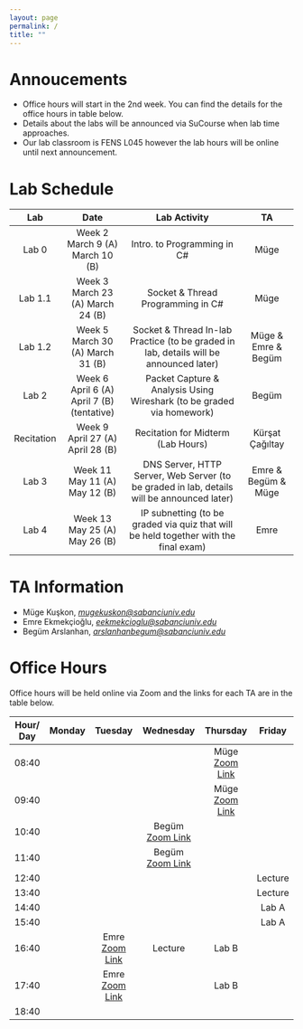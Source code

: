 ```yaml
---
layout: page
permalink: /
title: ""
---
```


# Annoucements
- Office hours will start in the 2nd week. You can find the details for the office hours in table below.
- Details about the labs will be announced via SuCourse when lab time approaches.
- Our lab classroom is FENS L045 however the lab hours will be online until next announcement.


# Lab Schedule

| Lab          |        Date            |                                     Lab Activity                                     |   TA    |
| :------------: | :---------------------: | :----------------------------------------------------------------------------------: | :-----: |
| Lab 0        |  Week 2 <br/> March 9 (A) March 10 (B)  | Intro. to Programming in C#                                          |  Müge  |
| Lab 1.1      |  Week 3 <br/> March 23 (A)  March 24 (B) | Socket & Thread Programming in C#                                    |  Müge  |
| Lab 1.2      |  Week 5 <br/> March 30 (A)  March 31 (B) | Socket & Thread In-lab Practice (to be graded in lab, details will be announced later)          |  Müge & Emre & Begüm  |
| Lab 2        |  Week 6  <br/> April 6 (A) <br/> April 7 (B) <br/> (tentative)|        Packet Capture & Analysis Using Wireshark (to be graded via homework)         |  Begüm   |
| Recitation   |  Week 9 <br/> April 27 (A) <br/> April 28 (B) | Recitation for Midterm (Lab Hours) | Kürşat Çağıltay |
| Lab 3        |  Week 11 <br/> May 11 (A) <br/> May 12 (B) |              DNS Server, HTTP Server, Web Server (to be graded in lab, details will be announced later)               | Emre & Begüm & Müge |
| Lab 4        |  Week 13 <br/> May 25 (A) <br/> May 26 (B) | IP subnetting (to be graded via quiz that will be held together with the final exam) | Emre |


# TA Information

- Müge Kuşkon, *mugekuskon@sabanciuniv.edu*  
- Emre Ekmekçioğlu, *eekmekcioglu@sabanciuniv.edu*
- Begüm Arslanhan,  *arslanhanbegum@sabanciuniv.edu*


# Office Hours

Office hours will be held online via Zoom and the links for each TA are in the table below. 

| Hour/ Day |     **Monday**      |  **Tuesday** |  **Wednesday**  |  **Thursday**   |     **Friday**      |
| :-------: | :-----------------: | :-----------:| :-------------: | :-------------: | :-----------------: |
|   08:40   |			 	      |       		 |                 | Müge [Zoom Link](https://sabanciuniv.zoom.us/j/2457215757?pwd=ZEl1TjdUd1JUYTJRQmx1KzNYVnIvZz09)           |                     |
|   09:40   | 		 	          |        		 |                 | Müge [Zoom Link](https://sabanciuniv.zoom.us/j/2457215757?pwd=ZEl1TjdUd1JUYTJRQmx1KzNYVnIvZz09)            |                     |
|   10:40   |                     |              |Begüm [Zoom Link](https://sabanciuniv.zoom.us/j/6119892969?pwd=YVBMV2tkbXRhUEpLMFY1MmNiaEhBUT09)  		   |                 |                     |
|   11:40   |                     |              |Begüm [Zoom Link](https://sabanciuniv.zoom.us/j/6119892969?pwd=YVBMV2tkbXRhUEpLMFY1MmNiaEhBUT09)           |                 |                     |
|   12:40   |                     |              |                 |                 |Lecture              |
|   13:40   |                     |              |                 |                 |Lecture              |
|   14:40   |                     |              |                 |                 |Lab A                |
|   15:40   |                     |              |                 |                 |Lab A                |
|   16:40   |                     | Emre [Zoom Link](https://sabanciuniv.zoom.us/j/4338792918?pwd=VFkzZGNxYXIyelpyTExpc211MXZjUT09)         |Lecture          |Lab B            |                     |
|   17:40   |                     | Emre [Zoom Link](https://sabanciuniv.zoom.us/j/4338792918?pwd=VFkzZGNxYXIyelpyTExpc211MXZjUT09)         |                 |Lab B            |                     |
|   18:40   |                     |              |                 |                 |                     |
